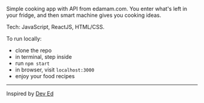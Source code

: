 Simple cooking app with API from edamam.com. You enter what's left in your fridge, and then smart machine gives you cooking ideas.

Tech: JavaScript, ReactJS, HTML/CSS.

To run locally:

- clone the repo
- in terminal, step inside
- run ```npm start``` 
- in browser, visit ```localhost:3000```
- enjoy your food recipes


---
Inspired by [Dev Ed](https://www.youtube.com/watch?v=U9T6YkEDkMo)

